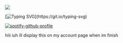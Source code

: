 ![](https://komarev.com/ghpvc/?username=fishymael&color=CD7138)

[![Typing SVG](https://readme-typing-svg.demolab.com?font=Fira+Code&pause=1000&color=F77331&background=FF000000&width=435&lines=If+you+please%2C+call+me+Ishmael.)](https://git.io/typing-svg)

<!-- spotify -->

[![spotify-github-profile](https://spotify-github-profile.kittinanx.com/api/view?uid=31iox7f7hxzjxbrrsahby5k5guu4&cover_image=true&theme=novatorem&show_offline=false&background_color=000000&interchange=true&bar_color=cd7138&bar_color_cover=false)](https://spotify-github-profile.kittinanx.com/api/view?uid=31iox7f7hxzjxbrrsahby5k5guu4&redirect=true)

<!-- hiiii iuhhhhh note i think -->

hiii iuh ill display this on my account page when im finish
